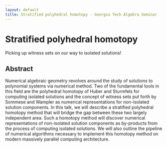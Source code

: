 ```yaml
---
layout: default
title: Stratified polyhedral homotopy - Georgia Tech Algebra Seminar
---
```


Stratified polyhedral homotopy
==============================

Picking up witness sets on our way to isolated solutions!

Abstract
--------

Numerical algebraic geometry revolves around the study of
solutions to polynomial systems via numerical method.
Two of the fundamental tools in this field are
the polyhedral homotopy of Huber and Sturmfels
for computing isolated solutions
and the concept of witness sets put forth by Sommese and Wampler
as numerical representations for non-isolated solution components.
In this talk, we will describe a stratified polyhedral homotopy method
that will bridge the gap between these two largely independent area.
Such a homotopy method will discover numerical representations of
non-isolated solution components
as by-products from the process of computing isolated solutions.
We will also outline the pipeline of numerical algorithms necessary to
implement this homotopy method on modern massively parallel computing architecture.
